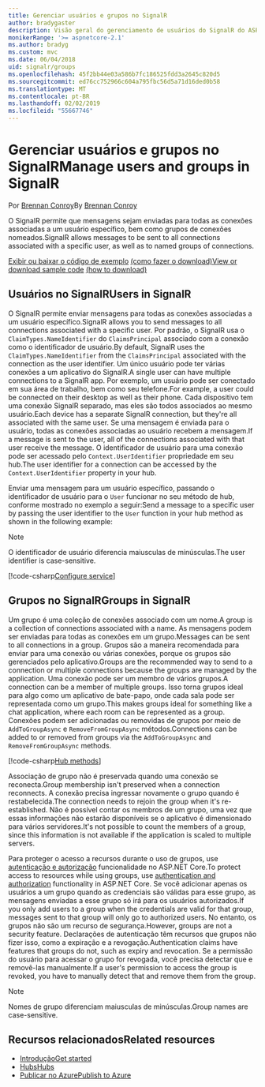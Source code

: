 ```yaml
---
title: Gerenciar usuários e grupos no SignalR
author: bradygaster
description: Visão geral do gerenciamento de usuários do SignalR do ASP.NET Core e o grupo.
monikerRange: '>= aspnetcore-2.1'
ms.author: bradyg
ms.custom: mvc
ms.date: 06/04/2018
uid: signalr/groups
ms.openlocfilehash: 45f2bb44e03a586b7fc186525fdd3a2645c820d5
ms.sourcegitcommit: ed76cc752966c604a795fbc56d5a71d16ded0b58
ms.translationtype: MT
ms.contentlocale: pt-BR
ms.lasthandoff: 02/02/2019
ms.locfileid: "55667746"
---
```

# <a name="manage-users-and-groups-in-signalr"></a><span data-ttu-id="5021e-103">Gerenciar usuários e grupos no SignalR</span><span class="sxs-lookup"><span data-stu-id="5021e-103">Manage users and groups in SignalR</span></span>

<span data-ttu-id="5021e-104">Por [Brennan Conroy](https://github.com/BrennanConroy)</span><span class="sxs-lookup"><span data-stu-id="5021e-104">By [Brennan Conroy](https://github.com/BrennanConroy)</span></span>

<span data-ttu-id="5021e-105">O SignalR permite que mensagens sejam enviadas para todas as conexões associadas a um usuário específico, bem como grupos de conexões nomeados.</span><span class="sxs-lookup"><span data-stu-id="5021e-105">SignalR allows messages to be sent to all connections associated with a specific user, as well as to named groups of connections.</span></span>

<span data-ttu-id="5021e-106">[Exibir ou baixar o código de exemplo](https://github.com/aspnet/Docs/tree/master/aspnetcore/signalr/groups/sample/) [(como fazer o download)](xref:index#how-to-download-a-sample)</span><span class="sxs-lookup"><span data-stu-id="5021e-106">[View or download sample code](https://github.com/aspnet/Docs/tree/master/aspnetcore/signalr/groups/sample/) [(how to download)](xref:index#how-to-download-a-sample)</span></span>

## <a name="users-in-signalr"></a><span data-ttu-id="5021e-107">Usuários no SignalR</span><span class="sxs-lookup"><span data-stu-id="5021e-107">Users in SignalR</span></span>

<span data-ttu-id="5021e-108">O SignalR permite enviar mensagens para todas as conexões associadas a um usuário específico.</span><span class="sxs-lookup"><span data-stu-id="5021e-108">SignalR allows you to send messages to all connections associated with a specific user.</span></span> <span data-ttu-id="5021e-109">Por padrão, o SignalR usa o `ClaimTypes.NameIdentifier` do `ClaimsPrincipal` associado com a conexão como o identificador de usuário.</span><span class="sxs-lookup"><span data-stu-id="5021e-109">By default, SignalR uses the `ClaimTypes.NameIdentifier` from the `ClaimsPrincipal` associated with the connection as the user identifier.</span></span> <span data-ttu-id="5021e-110">Um único usuário pode ter várias conexões a um aplicativo do SignalR.</span><span class="sxs-lookup"><span data-stu-id="5021e-110">A single user can have multiple connections to a SignalR app.</span></span> <span data-ttu-id="5021e-111">Por exemplo, um usuário pode ser conectado em sua área de trabalho, bem como seu telefone.</span><span class="sxs-lookup"><span data-stu-id="5021e-111">For example, a user could be connected on their desktop as well as their phone.</span></span> <span data-ttu-id="5021e-112">Cada dispositivo tem uma conexão SignalR separado, mas eles são todos associados ao mesmo usuário.</span><span class="sxs-lookup"><span data-stu-id="5021e-112">Each device has a separate SignalR connection, but they're all associated with the same user.</span></span> <span data-ttu-id="5021e-113">Se uma mensagem é enviada para o usuário, todas as conexões associadas ao usuário recebem a mensagem.</span><span class="sxs-lookup"><span data-stu-id="5021e-113">If a message is sent to the user, all of the connections associated with that user receive the message.</span></span> <span data-ttu-id="5021e-114">O identificador de usuário para uma conexão pode ser acessado pelo `Context.UserIdentifier` propriedade em seu hub.</span><span class="sxs-lookup"><span data-stu-id="5021e-114">The user identifier for a connection can be accessed by the `Context.UserIdentifier` property in your hub.</span></span>

<span data-ttu-id="5021e-115">Enviar uma mensagem para um usuário específico, passando o identificador de usuário para o `User` funcionar no seu método de hub, conforme mostrado no exemplo a seguir:</span><span class="sxs-lookup"><span data-stu-id="5021e-115">Send a message to a specific user by passing the user identifier to the `User` function in your hub method as shown in the following example:</span></span>

> [!NOTE]
> <span data-ttu-id="5021e-116">O identificador de usuário diferencia maiusculas de minúsculas.</span><span class="sxs-lookup"><span data-stu-id="5021e-116">The user identifier is case-sensitive.</span></span>

[!code-csharp[Configure service](groups/sample/hubs/chathub.cs?range=29-32)]

## <a name="groups-in-signalr"></a><span data-ttu-id="5021e-117">Grupos no SignalR</span><span class="sxs-lookup"><span data-stu-id="5021e-117">Groups in SignalR</span></span>

<span data-ttu-id="5021e-118">Um grupo é uma coleção de conexões associado com um nome.</span><span class="sxs-lookup"><span data-stu-id="5021e-118">A group is a collection of connections associated with a name.</span></span> <span data-ttu-id="5021e-119">As mensagens podem ser enviadas para todas as conexões em um grupo.</span><span class="sxs-lookup"><span data-stu-id="5021e-119">Messages can be sent to all connections in a group.</span></span> <span data-ttu-id="5021e-120">Grupos são a maneira recomendada para enviar para uma conexão ou várias conexões, porque os grupos são gerenciados pelo aplicativo.</span><span class="sxs-lookup"><span data-stu-id="5021e-120">Groups are the recommended way to send to a connection or multiple connections because the groups are managed by the application.</span></span> <span data-ttu-id="5021e-121">Uma conexão pode ser um membro de vários grupos.</span><span class="sxs-lookup"><span data-stu-id="5021e-121">A connection can be a member of multiple groups.</span></span> <span data-ttu-id="5021e-122">Isso torna grupos ideal para algo como um aplicativo de bate-papo, onde cada sala pode ser representada como um grupo.</span><span class="sxs-lookup"><span data-stu-id="5021e-122">This makes groups ideal for something like a chat application, where each room can be represented as a group.</span></span> <span data-ttu-id="5021e-123">Conexões podem ser adicionadas ou removidas de grupos por meio de `AddToGroupAsync` e `RemoveFromGroupAsync` métodos.</span><span class="sxs-lookup"><span data-stu-id="5021e-123">Connections can be added to or removed from groups via the `AddToGroupAsync` and `RemoveFromGroupAsync` methods.</span></span>

[!code-csharp[Hub methods](groups/sample/hubs/chathub.cs?range=15-27)]

<span data-ttu-id="5021e-124">Associação de grupo não é preservada quando uma conexão se reconecta.</span><span class="sxs-lookup"><span data-stu-id="5021e-124">Group membership isn't preserved when a connection reconnects.</span></span> <span data-ttu-id="5021e-125">A conexão precisa ingressar novamente o grupo quando é restabelecida.</span><span class="sxs-lookup"><span data-stu-id="5021e-125">The connection needs to rejoin the group when it's re-established.</span></span> <span data-ttu-id="5021e-126">Não é possível contar os membros de um grupo, uma vez que essas informações não estarão disponíveis se o aplicativo é dimensionado para vários servidores.</span><span class="sxs-lookup"><span data-stu-id="5021e-126">It's not possible to count the members of a group, since this information is not available if the application is scaled to multiple servers.</span></span>

<span data-ttu-id="5021e-127">Para proteger o acesso a recursos durante o uso de grupos, use [autenticação e autorização](xref:signalr/authn-and-authz) funcionalidade no ASP.NET Core.</span><span class="sxs-lookup"><span data-stu-id="5021e-127">To protect access to resources while using groups, use [authentication and authorization](xref:signalr/authn-and-authz) functionality in ASP.NET Core.</span></span> <span data-ttu-id="5021e-128">Se você adicionar apenas os usuários a um grupo quando as credenciais são válidas para esse grupo, as mensagens enviadas a esse grupo só irá para os usuários autorizados.</span><span class="sxs-lookup"><span data-stu-id="5021e-128">If you only add users to a group when the credentials are valid for that group, messages sent to that group will only go to authorized users.</span></span> <span data-ttu-id="5021e-129">No entanto, os grupos não são um recurso de segurança.</span><span class="sxs-lookup"><span data-stu-id="5021e-129">However, groups are not a security feature.</span></span> <span data-ttu-id="5021e-130">Declarações de autenticação têm recursos que grupos não fizer isso, como a expiração e a revogação.</span><span class="sxs-lookup"><span data-stu-id="5021e-130">Authentication claims have features that groups do not, such as expiry and revocation.</span></span> <span data-ttu-id="5021e-131">Se a permissão do usuário para acessar o grupo for revogada, você precisa detectar que e removê-las manualmente.</span><span class="sxs-lookup"><span data-stu-id="5021e-131">If a user's permission to access the group is revoked, you have to manually detect that and remove them from the group.</span></span>

> [!NOTE]
> <span data-ttu-id="5021e-132">Nomes de grupo diferenciam maiusculas de minúsculas.</span><span class="sxs-lookup"><span data-stu-id="5021e-132">Group names are case-sensitive.</span></span>

## <a name="related-resources"></a><span data-ttu-id="5021e-133">Recursos relacionados</span><span class="sxs-lookup"><span data-stu-id="5021e-133">Related resources</span></span>

* [<span data-ttu-id="5021e-134">Introdução</span><span class="sxs-lookup"><span data-stu-id="5021e-134">Get started</span></span>](xref:tutorials/signalr)
* [<span data-ttu-id="5021e-135">Hubs</span><span class="sxs-lookup"><span data-stu-id="5021e-135">Hubs</span></span>](xref:signalr/hubs)
* [<span data-ttu-id="5021e-136">Publicar no Azure</span><span class="sxs-lookup"><span data-stu-id="5021e-136">Publish to Azure</span></span>](xref:signalr/publish-to-azure-web-app)

